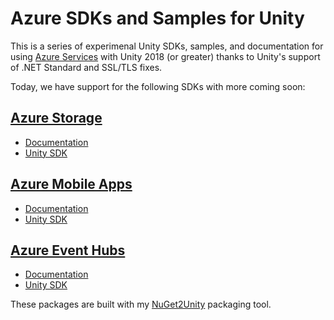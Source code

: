 # Azure SDKs and Samples for Unity

This is a series of experimenal Unity SDKs, samples, and documentation for using [Azure Services](https://aka.ms/azfreegamedev) with Unity 2018 (or greater) thanks to Unity's support of .NET Standard and SSL/TLS fixes.

Today, we have support for the following SDKs with more coming soon:

## [Azure Storage](https://aka.ms/azstoragedocsgamedev)

* [Documentation](https://aka.ms/azstoragegamedev)
* [Unity SDK](https://aka.ms/azstorage-unitysdk)

## [Azure Mobile Apps](https://aka.ms/azmobileappsdocsgamedev)

* [Documentation](https://aka.ms/azmobileappsgamedev)
* [Unity SDK](https://aka.ms/azmobile-unitysdk)

## [Azure Event Hubs](https://aka.ms/azeventhubsdocsgamedev)

* [Documentation](https://aka.ms/azeventhubsgamedev)
* [Unity SDK](https://aka.ms/azeventhubs-unitysdk)

These packages are built with my [NuGet2Unity](https://github.com/BrianPeek/NuGet2Unity) packaging tool.
